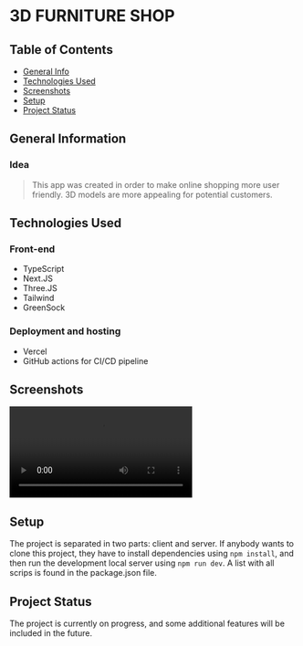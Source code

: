 # 3D FURNITURE SHOP

## Table of Contents
* [General Info](#general-information)
* [Technologies Used](#technologies-used)
* [Screenshots](#screenshots)
* [Setup](#setup)
* [Project Status](#project-status)


## General Information

### Idea
> This app was created in order to make online shopping more user friendly. 3D models are more appealing for potential customers.

## Technologies Used
### Front-end
- TypeScript
- Next.JS
- Three.JS
- Tailwind
- GreenSock

### Deployment and hosting
- Vercel
- GitHub actions for CI/CD pipeline

## Screenshots
<video width="320" controls>
  <source src="./public/screenshots/mobile_video.mp4" type="video/mp4">
</video>


## Setup
The project is separated in two parts: client and server. If anybody wants to clone this project, they have to install dependencies using `npm install`, and then run the development local server using `npm run dev`. A list with all scrips is found in the package.json file.

## Project Status
The project is currently on progress, and some additional features will be included in the future.

